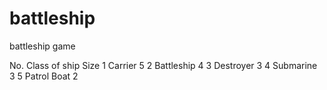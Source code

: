 # battleship
battleship game


No.	Class of ship	Size
1	Carrier	5
2	Battleship	4
3	Destroyer	3
4	Submarine	3
5	Patrol Boat	2


